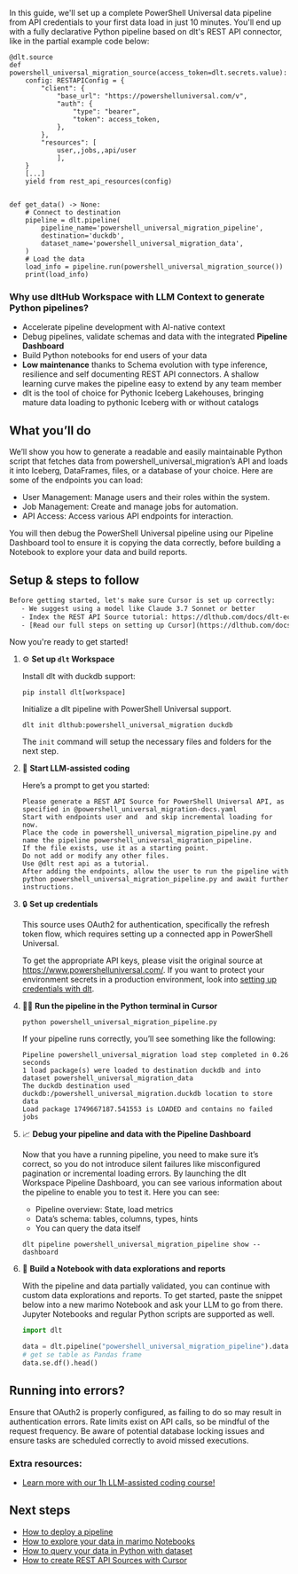 In this guide, we'll set up a complete PowerShell Universal data pipeline from API credentials to your first data load in just 10 minutes. You'll end up with a fully declarative Python pipeline based on dlt's REST API connector, like in the partial example code below:

```python-outcome
@dlt.source
def powershell_universal_migration_source(access_token=dlt.secrets.value):
    config: RESTAPIConfig = {
        "client": {
            "base_url": "https://powershelluniversal.com/v",
            "auth": {
                "type": "bearer",
                "token": access_token,
            },
        },
        "resources": [
            user,,jobs,,api/user
            ],
    }
    [...]
    yield from rest_api_resources(config)


def get_data() -> None:
    # Connect to destination
    pipeline = dlt.pipeline(
        pipeline_name='powershell_universal_migration_pipeline',
        destination='duckdb',
        dataset_name='powershell_universal_migration_data', 
    )
    # Load the data
    load_info = pipeline.run(powershell_universal_migration_source())
    print(load_info) 
```

### Why use dltHub Workspace with LLM Context to generate Python pipelines?

- Accelerate pipeline development with AI-native context
- Debug pipelines, validate schemas and data with the integrated **Pipeline Dashboard**
- Build Python notebooks for end users of your data
- **Low maintenance** thanks to Schema evolution with type inference, resilience and self documenting REST API connectors. A shallow learning curve makes the pipeline easy to extend by any team member
- dlt is the tool of choice for Pythonic Iceberg Lakehouses, bringing mature data loading to pythonic Iceberg with or without catalogs

## What you’ll do

We’ll show you how to generate a readable and easily maintainable Python script that fetches data from powershell_universal_migration’s API and loads it into Iceberg, DataFrames, files, or a database of your choice. Here are some of the endpoints you can load:

- User Management: Manage users and their roles within the system.
- Job Management: Create and manage jobs for automation.
- API Access: Access various API endpoints for interaction.

You will then debug the PowerShell Universal pipeline using our Pipeline Dashboard tool to ensure it is copying the data correctly, before building a Notebook to explore your data and build reports.

## Setup & steps to follow

```default
Before getting started, let's make sure Cursor is set up correctly:
   - We suggest using a model like Claude 3.7 Sonnet or better
   - Index the REST API Source tutorial: https://dlthub.com/docs/dlt-ecosystem/verified-sources/rest_api/ and add it to context as **@dlt rest api**
   - [Read our full steps on setting up Cursor](https://dlthub.com/docs/dlt-ecosystem/llm-tooling/cursor-restapi#23-configuring-cursor-with-documentation)
```

Now you're ready to get started!

1. ⚙️ **Set up `dlt` Workspace**
    
    Install dlt with duckdb support:
    ```shell
    pip install dlt[workspace]
    ```

    Initialize a dlt pipeline with PowerShell Universal support.
    ```shell
    dlt init dlthub:powershell_universal_migration duckdb
    ```

    The `init` command will setup the necessary files and folders for the next step.
    
2. 🤠 **Start LLM-assisted coding**
    
    Here’s a prompt to get you started:
    
    ```prompt
    Please generate a REST API Source for PowerShell Universal API, as specified in @powershell_universal_migration-docs.yaml 
    Start with endpoints user and  and skip incremental loading for now. 
    Place the code in powershell_universal_migration_pipeline.py and name the pipeline powershell_universal_migration_pipeline. 
    If the file exists, use it as a starting point. 
    Do not add or modify any other files. 
    Use @dlt rest api as a tutorial. 
    After adding the endpoints, allow the user to run the pipeline with python powershell_universal_migration_pipeline.py and await further instructions.
    ```

    
3. 🔒 **Set up credentials** 
    
    This source uses OAuth2 for authentication, specifically the refresh token flow, which requires setting up a connected app in PowerShell Universal.
    
    To get the appropriate API keys, please visit the original source at https://www.powershelluniversal.com/.
    If you want to protect your environment secrets in a production environment, look into [setting up credentials with dlt](https://dlthub.com/docs/walkthroughs/add_credentials).
    
4. 🏃‍♀️ **Run the pipeline in the Python terminal in Cursor**
    
    ```shell
    python powershell_universal_migration_pipeline.py
    ```
    
    If your pipeline runs correctly, you’ll see something like the following:
    
    ```shell
    Pipeline powershell_universal_migration load step completed in 0.26 seconds
    1 load package(s) were loaded to destination duckdb and into dataset powershell_universal_migration_data
    The duckdb destination used duckdb:/powershell_universal_migration.duckdb location to store data
    Load package 1749667187.541553 is LOADED and contains no failed jobs
    ```
    
5. 📈 **Debug your pipeline and data with the Pipeline Dashboard**

    Now that you have a running pipeline, you need to make sure it’s correct, so you do not introduce silent failures like misconfigured pagination or incremental loading errors. By launching the dlt Workspace Pipeline Dashboard, you can see various information about the pipeline to enable you to test it. Here you can see:
    - Pipeline overview: State, load metrics
    - Data’s schema: tables, columns, types, hints
    - You can query the data itself
    
    ```shell
    dlt pipeline powershell_universal_migration_pipeline show --dashboard
    ```
    
6. 🐍 **Build a Notebook with data explorations and reports**

    With the pipeline and data partially validated, you can continue with custom data explorations and reports. To get started, paste the snippet below into a new marimo Notebook and ask your LLM to go from there. Jupyter Notebooks and regular Python scripts are supported as well.

    
    ```python
    import dlt

   data = dlt.pipeline("powershell_universal_migration_pipeline").dataset()
   # get se table as Pandas frame
   data.se.df().head()
    ```

## Running into errors?

Ensure that OAuth2 is properly configured, as failing to do so may result in authentication errors. Rate limits exist on API calls, so be mindful of the request frequency. Be aware of potential database locking issues and ensure tasks are scheduled correctly to avoid missed executions.

### Extra resources:

- [Learn more with our 1h LLM-assisted coding course!](https://www.youtube.com/watch?v=GGid70rnJuM)

## Next steps

- [How to deploy a pipeline](https://dlthub.com/docs/walkthroughs/deploy-a-pipeline)
- [How to explore your data in marimo Notebooks](https://dlthub.com/docs/general-usage/dataset-access/marimo)
- [How to query your data in Python with dataset](https://dlthub.com/docs/general-usage/dataset-access/dataset)
- [How to create REST API Sources with Cursor](https://dlthub.com/docs/dlt-ecosystem/llm-tooling/cursor-restapi)
